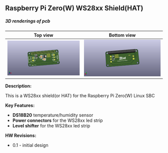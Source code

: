 ## Raspberry Pi Zero(W) WS28xx Shield(HAT)

##### 3D renderings of pcb

Top view | Bottom view
------------ | -------------
![Alt text](3d/renderings/rpi_zero_ws2812_top.png?raw=true "top view") | ![Alt text](3d/renderings/rpi_zero_ws2812_bottom.png?raw=true "bottom view")


**Description:**

This is a WS28xx shield(or HAT) for the Raspberry Pi Zero(W) Linux SBC

**Key Features:**

 - **DS18B20** temperature/humidity sensor
 - **Power connectors** for the WS28xx led strip
 - **Level shifter** for the WS28xx led strip

**HW Revisions:**
 - 0.1 - initial design
